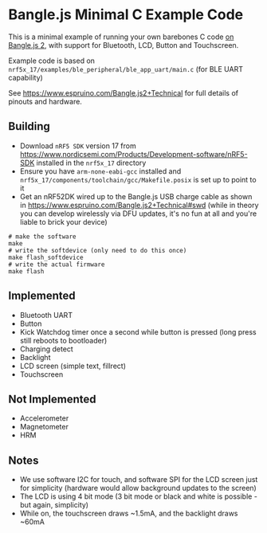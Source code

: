 Bangle.js Minimal C Example Code
=====================================

This is a minimal example of running your own barebones C code [on Bangle.js 2](https://www.espruino.com/Bangle.js2), with 
support for Bluetooth, LCD, Button and Touchscreen.

Example code is based on `nrf5x_17/examples/ble_peripheral/ble_app_uart/main.c` (for BLE UART capability)

See https://www.espruino.com/Bangle.js2+Technical for full details of pinouts and hardware.

Building
--------

* Download `nRF5 SDK` version 17 from https://www.nordicsemi.com/Products/Development-software/nRF5-SDK installed in the `nrf5x_17` directory
* Ensure you have `arm-none-eabi-gcc` installed and `nrf5x_17/components/toolchain/gcc/Makefile.posix` is set up to point to it
* Get an nRF52DK wired up to the Bangle.js USB charge cable as shown in https://www.espruino.com/Bangle.js2+Technical#swd (while in theory
you can develop wirelessly via DFU updates, it's no fun at all and you're liable to brick your device)

```
# make the software
make
# write the softdevice (only need to do this once)
make flash_softdevice
# write the actual firmware
make flash
```


Implemented
-------------

* Bluetooth UART
* Button
* Kick Watchdog timer once a second while button is pressed (long press still reboots to bootloader)
* Charging detect
* Backlight
* LCD screen (simple text, fillrect)
* Touchscreen



Not Implemented
----------------

* Accelerometer
* Magnetometer
* HRM


Notes
------

* We use software I2C for touch, and software SPI for the LCD screen just for simplicity (hardware would allow background updates to the screen)
* The LCD is using 4 bit mode (3 bit mode or black and white is possible - but again, simplicity)
* While on, the touchscreen draws ~1.5mA, and the backlight draws ~60mA
